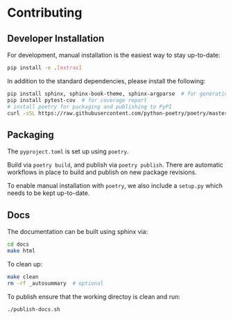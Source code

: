 # Contributing

## Developer Installation

For development, manual installation is the easiest way to stay up-to-date:
```bash
pip install -e .[extras]
```

In addition to the standard dependencies, please install the following:
```bash
pip install sphinx, sphinx-book-theme, sphinx-argparse  # for generating documentation
pip install pytest-cov  # for coverage report
# install poetry for packaging and publishing to PyPI
curl -sSL https://raw.githubusercontent.com/python-poetry/poetry/master/get-poetry.py | python -
```

## Packaging

The `pyproject.toml` is set up using `poetry`.

Build via `poetry build`, and publish via `poetry publish`. There are automatic workflows in place to build and publish on new package revisions.

To enable manual installation with `poetry`, we also include a `setup.py` which needs to be kept up-to-date.


## Docs

The documentation can be built using sphinx via:
```bash
cd docs
make html
```

To clean up:
```bash
make clean
rm -rf _autosummary  # optional
```

To publish ensure that the working directoy is clean and run:
```bash
./publish-docs.sh
```
